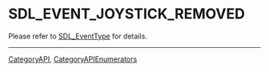 # SDL_EVENT_JOYSTICK_REMOVED

Please refer to [SDL_EventType](SDL_EventType) for details.

----
[CategoryAPI](CategoryAPI), [CategoryAPIEnumerators](CategoryAPIEnumerators)

